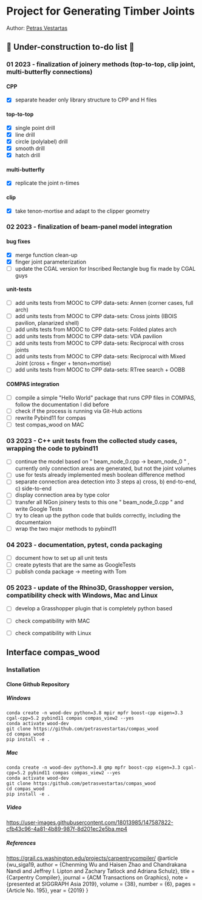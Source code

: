 # Project for Generating Timber Joints

Author: [Petras Vestartas](https://petrasvestartas.com/About-Petras-Vestartas)

## :small_red_triangle: Under-construction to-do list :small_red_triangle:

### 01 2023 - finalization of joinery methods (top-to-top, clip joint, multi-butterfly connections)

#### CPP
- [x] separate header only library structure to CPP and H files

#### top-to-top 

- [x] single point drill
- [x] line drill
- [x] circle (polylabel) drill
- [x] smooth drill
- [x] hatch drill
#### multi-butterfly
- [x] replicate the joint n-times
#### clip
- [x] take tenon-mortise and adapt to the clipper geometry


### 02 2023 - finalization of beam-panel model integration

#### bug fixes
- [x] merge function clean-up
- [x] finger joint parameterization 
- [ ] update the CGAL version for Inscribed Rectangle bug fix made by CGAL guys

#### unit-tests 
- [ ] add units tests from MOOC to CPP data-sets: Annen (corner cases, full arch)
- [ ] add units tests from MOOC to CPP data-sets: Cross joints (IBOIS pavilion, planarized shell)
- [ ] add units tests from MOOC to CPP data-sets: Folded plates arch
- [ ] add units tests from MOOC to CPP data-sets: VDA pavilion
- [ ] add units tests from MOOC to CPP data-sets: Reciprocal with cross joints
- [ ] add units tests from MOOC to CPP data-sets: Reciprocal with Mixed Joint (cross + finger + tenon+mortise)
- [ ] add units tests from MOOC to CPP data-sets: RTree search + OOBB

#### COMPAS integration 
- [ ] compile a simple "Hello World" package that runs CPP files in COMPAS, follow the documentation I did before
- [ ] check if the process is running via Git-Hub actions
- [ ] rewrite Pybind11 for compas
- [ ] test compas_wood on MAC

### 03 2023 - C++ unit tests from the collected study cases, wrapping the code to pybind11
- [ ] continue the model based on " beam_node_0.cpp -> beam_node_0 " , currently only connection areas are generated, but not the joint volumes
- [ ] use for tests already implemented mesh boolean difference method
- [ ] separate connection area detection into 3 steps a) cross, b) end-to-end, c) side-to-end
- [ ] display connection area by type color
- [ ] transfer all NGon joinery tests to this one " beam_node_0.cpp " and write Google Tests
- [ ] try to clean up the python code that builds correctly, including the documentaion
- [ ] wrap the two major methods to pybind11

### 04 2023 - documentation, pytest, conda packaging
- [ ] document how to set up all unit tests
- [ ] create pytests that are the same as GoogleTests
- [ ] publish conda package -> meeting with Tom

### 05 2023 - update of the Rhino3D, Grasshopper version, compatibility check with Windows, Mac and Linux
- [ ] develop a Grasshopper plugin that is completely python based
- [ ] check compatibility with MAC
- [ ] check compatibility with Linux



## Interface compas_wood

### Installation

#### Clone Github Repository

##### Windows

    conda create -n wood-dev python=3.8 mpir mpfr boost-cpp eigen=3.3 cgal-cpp=5.2 pybind11 compas compas_view2 --yes
    conda activate wood-dev
    git clone https://github.com/petrasvestartas/compas_wood
    cd compas_wood
    pip install -e .

##### Mac


    conda create -n wood-dev python=3.8 gmp mpfr boost-cpp eigen=3.3 cgal-cpp=5.2 pybind11 compas compas_view2 --yes
    conda activate wood-dev
    git clone https:/github.com/petrasvestartas/compas_wood
    cd compas_wood 
    pip install -e . 

##### Video
https://user-images.githubusercontent.com/18013985/147587822-cfb43c96-4a81-4b89-987f-8d201ec2e5ba.mp4



##### References
https://grail.cs.washington.edu/projects/carpentrycompiler/
@article {wu_siga19,
    author = {Chenming Wu and Haisen Zhao and Chandrakana Nandi and Jeffrey I. Lipton and Zachary Tatlock and Adriana Schulz},
    title = {Carpentry Compiler},
    journal = {ACM Transactions on Graphics},
    note = {presented at SIGGRAPH Asia 2019},
    volume = {38},
    number = {6},
    pages = {Article No. 195},
    year = {2019}
}
